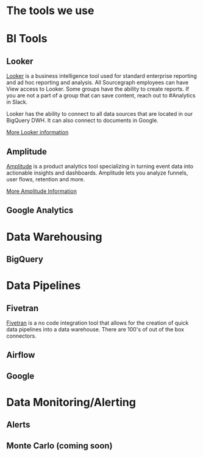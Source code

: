 # **The tools we use**

# BI Tools

## Looker

[Looker](https://sourcegraph.looker.com/browse) is a business intelligence tool used for standard enterprise reporting and ad hoc reporting and analysis. All Sourcegraph employees can have View access to Looker. Some groups have the ability to create reports. If you are not a part of a group that can save content, reach out to #Analytics in Slack.

Looker has the ability to connect to all data sources that are located in our BigQuery DWH. It can also connect to documents in Google.

[More Looker information](looker.md)

## Amplitude

[Amplitude](https://analytics.amplitude.com/sourcegraph/home?source=redirect:%20feature%20disabled) is a product analytics tool specializing in turning event data into actionable insights and dashboards. Amplitude lets you analyze funnels, user flows, retention and more.

[More Amplitude Information](amplitude.md)

## Google Analytics

# Data Warehousing

## BigQuery

# Data Pipelines

## Fivetran

[Fivetran](https://www.fivetran.com/) is a no code integration tool that allows for the creation of quick data pipelines into a data warehouse. There are 100's of out of the box connectors.

## Airflow

## Google

# Data Monitoring/Alerting

## Alerts

## Monte Carlo (coming soon)
